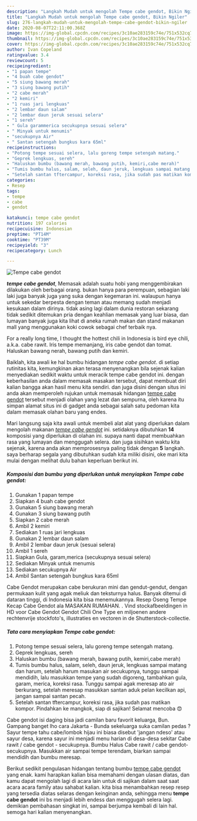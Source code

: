 ```yaml
---
description: "Langkah Mudah untuk mengolah Tempe cabe gendot, Bikin Ngiler"
title: "Langkah Mudah untuk mengolah Tempe cabe gendot, Bikin Ngiler"
slug: 276-langkah-mudah-untuk-mengolah-tempe-cabe-gendot-bikin-ngiler
date: 2020-08-07T22:11:00.368Z
image: https://img-global.cpcdn.com/recipes/3c10ae283159c74e/751x532cq70/tempe-cabe-gendot-foto-resep-utama.jpg
thumbnail: https://img-global.cpcdn.com/recipes/3c10ae283159c74e/751x532cq70/tempe-cabe-gendot-foto-resep-utama.jpg
cover: https://img-global.cpcdn.com/recipes/3c10ae283159c74e/751x532cq70/tempe-cabe-gendot-foto-resep-utama.jpg
author: Ivan Copeland
ratingvalue: 3.4
reviewcount: 5
recipeingredient:
- "1 papan tempe"
- "4 buah cabe gendot"
- "5 siung bawang merah"
- "3 siung bawang putih"
- "2 cabe merah"
- "2 kemiri"
- "1 ruas jari lengkuas"
- "2 lembar daun salam"
- "2 lembar daun jeruk sesuai selera"
- "1 sereh"
- " Gula garammerica secukupnya sesuai selera"
- " Minyak untuk menumis"
- "secukupnya Air"
- " Santan setengah bungkus kara 65ml"
recipeinstructions:
- "Potong tempe sesuai selera, lalu goreng tempe setengah matang."
- "Geprek lengkuas, sereh"
- "Haluskan bumbu (bawang merah, bawang putih, kemiri,cabe merah)"
- "Tumis bumbu halus, salam, seleh, daun jeruk, lengkuas sampai matang dan harum, setelah harum masukan air secukupnya, tunggu sampai mendidih, lalu masukkan tempe yang sudah digoreng, tambahkan gula, garam, merica, koreksi rasa. Tunggu sampai agak meresap ato air berkurang, setelah meresap masukkan santan aduk pelan kecilkan api, jangan sampai santan pecah."
- "Setelah santan tftercampur, koreksi rasa, jika sudah pas matikan kompor. Pindahkan ke mangkok, siap di sajikan! Selamat mencoba 😍"
categories:
- Resep
tags:
- tempe
- cabe
- gendot

katakunci: tempe cabe gendot 
nutrition: 197 calories
recipecuisine: Indonesian
preptime: "PT14M"
cooktime: "PT39M"
recipeyield: "3"
recipecategory: Lunch

---
```



![Tempe cabe gendot](https://img-global.cpcdn.com/recipes/3c10ae283159c74e/751x532cq70/tempe-cabe-gendot-foto-resep-utama.jpg)

<b><i>tempe cabe gendot</i></b>, Memasak adalah suatu hobi yang menggembirakan dilakukan oleh berbagai orang. bukan hanya para perempuan, sebagian laki laki juga banyak juga yang suka dengan kegemaran ini. walaupun hanya untuk sekedar berpesta dengan teman atau memang sudah menjadi kesukaan dalam dirinya. tidak asing lagi dalam dunia restoran sekarang tidak sedikit ditemukan pria dengan keahlian memasak yang luar biasa, dan lumayan banyak juga kita lihat di aneka rumah makan dan stand makanan mall yang menggunakan koki cowok sebagai chef terbaik nya.

For a really long time, I thought the hottest chili in Indonesia is bird eye chili, a.k.a. cabe rawit. Iris tempe memanjang, iris cabe gendot dan tomat. Haluskan bawang nerah, bawang putih dan kemiri.

Baiklah, kita awali ke hal bumbu hidangan <i>tempe cabe gendot</i>. di setiap rutinitas kita, kemungkinan akan terasa menyenangkan bila sejenak kalian menyediakan sedikit waktu untuk meracik tempe cabe gendot ini. dengan keberhasilan anda dalam memasak masakan tersebut, dapat membuat diri kalian bangga akan hasil menu kita sendiri. dan juga disini dengan situs ini anda akan memperoleh rujukan untuk memasak hidangan <u>tempe cabe gendot</u> tersebut menjadi olahan yang lezat dan sempurna, oleh karena itu simpan alamat situs ini di gadget anda sebagai salah satu pedoman kita dalam memasak olahan baru yang endes.


Mari langsung saja kita awali untuk membeli alat alat yang diperlukan dalam mengolah makanan <u><i>tempe cabe gendot</i></u> ini. setidaknya dibutuhkan <b>14</b> komposisi yang diperlukan di olahan ini. supaya nanti dapat membuahkan rasa yang lumayan dan menggugah selera. dan juga sisihkan waktu kita sejenak, karena anda akan memprosesnya paling tidak dengan <b>5</b> langkah. saya berharap segala yang dibutuhkan sudah kita miliki disini, oke mari kita mulai dengan melihat dulu bahan keperluan berikut ini.

<!--inarticleads1-->

##### Komposisi dan bumbu yang diperlukan untuk menyiapkan Tempe cabe gendot:

1. Gunakan 1 papan tempe
1. Siapkan 4 buah cabe gendot
1. Gunakan 5 siung bawang merah
1. Gunakan 3 siung bawang putih
1. Siapkan 2 cabe merah
1. Ambil 2 kemiri
1. Sediakan 1 ruas jari lengkuas
1. Gunakan 2 lembar daun salam
1. Ambil 2 lembar daun jeruk (sesuai selera)
1. Ambil 1 sereh
1. Siapkan  Gula, garam,merica (secukupnya sesuai selera)
1. Sediakan  Minyak untuk menumis
1. Sediakan secukupnya Air
1. Ambil  Santan setengah bungkus kara 65ml


Cabe Gendot merupakan cabe berukuran mini dan gendut-gendut, dengan permukaan kulit yang agak meliuk dan teksturnya halus. Banyak ditemui di dataran tinggi, di Indonesia kita bisa menemukannya. Resep Oseng Tempe Kecap Cabe Gendot ala MASAKAN RUMAHAN. . Vind stockafbeeldingen in HD voor Cabe Gendot Gendot Chili One Type en miljoenen andere rechtenvrije stockfoto&#39;s, illustraties en vectoren in de Shutterstock-collectie. 

<!--inarticleads2-->

##### Tata cara menyiapkan Tempe cabe gendot:

1. Potong tempe sesuai selera, lalu goreng tempe setengah matang.
1. Geprek lengkuas, sereh
1. Haluskan bumbu (bawang merah, bawang putih, kemiri,cabe merah)
1. Tumis bumbu halus, salam, seleh, daun jeruk, lengkuas sampai matang dan harum, setelah harum masukan air secukupnya, tunggu sampai mendidih, lalu masukkan tempe yang sudah digoreng, tambahkan gula, garam, merica, koreksi rasa. Tunggu sampai agak meresap ato air berkurang, setelah meresap masukkan santan aduk pelan kecilkan api, jangan sampai santan pecah.
1. Setelah santan tftercampur, koreksi rasa, jika sudah pas matikan kompor. Pindahkan ke mangkok, siap di sajikan! Selamat mencoba 😍


Cabe gendot isi daging bisa jadi camilan baru favorit keluarga, Bun. Gampang banget lho cara Jakarta - Bunda sekeluarga suka camilan pedas ? Sayur tempe tahu cabe/lombok hijau ini biasa disebut &#39;jangan ndeso&#39; atau sayur desa, karena sayur ini menjadi menu harian di desa-desa sekitar Cabe rawit / cabe gendot - secukupnya. Bumbu Halus Cabe rawit / cabe gendot- secukupnya. Masukkan air sampai tempe terendam, biarkan sampai mendidih dan bumbu meresap. 

Berikut sedikit pengulasan hidangan tentang bumbu <u>tempe cabe gendot</u> yang enak. kami harapkan kalian bisa memahami dengan ulasan diatas, dan kamu dapat mengolah lagi di acara lain untuk di sajikan dalam saat saat acara acara family atau sahabat kalian. kita bisa menambahkan resep resep yang tersedia diatas selaras dengan keinginan anda, sehingga menu <b>tempe cabe gendot</b> ini bs menjadi lebih endess dan menggugah selera lagi. demikian pembahasan singkat ini, sampai berjumpa kembali di lain hal. semoga hari kalian menyenangkan.
